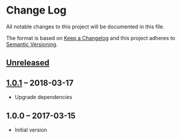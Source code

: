 # Change Log
All notable changes to this project will be documented in this file.

The format is based on [Keep a Changelog](http://keepachangelog.com/)
and this project adheres to [Semantic Versioning](http://semver.org/).

## [Unreleased]

## [1.0.1] – 2018-03-17
 * Upgrade dependencies

## 1.0.0 – 2017-03-15
- Initial version

[Unreleased]: https://github.com/jGleitz/vinyl-filter-by-file/compare/v1.0.1...HEAD
[1.0.1]: https://github.com/jGleitz/vinyl-filter-by-file/compare/v1.0.0...v1.0.1
